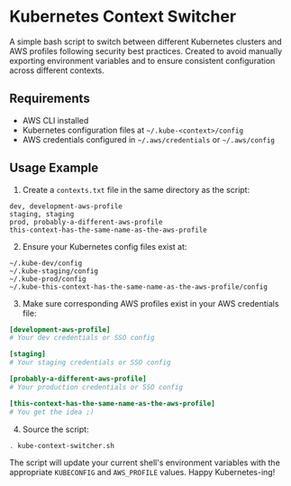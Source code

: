 # Kubernetes Context Switcher

A simple bash script to switch between different Kubernetes clusters and AWS profiles following security best practices.
Created to avoid manually exporting environment variables and to ensure consistent configuration across different contexts.

## Requirements

- AWS CLI installed
- Kubernetes configuration files at `~/.kube-<context>/config`
- AWS credentials configured in `~/.aws/credentials` or `~/.aws/config`

## Usage Example

1. Create a `contexts.txt` file in the same directory as the script:

```
dev, development-aws-profile
staging, staging
prod, probably-a-different-aws-profile
this-context-has-the-same-name-as-the-aws-profile
```

2. Ensure your Kubernetes config files exist at:

```
~/.kube-dev/config
~/.kube-staging/config
~/.kube-prod/config
~/.kube-this-context-has-the-same-name-as-the-aws-profile/config
```

3. Make sure corresponding AWS profiles exist in your AWS credentials file:

```ini
[development-aws-profile]
# Your dev credentials or SSO config

[staging]
# Your staging credentials or SSO config

[probably-a-different-aws-profile]
# Your production credentials or SSO config

[this-context-has-the-same-name-as-the-aws-profile]
# You get the idea ;)
```

4. Source the script:

```bash
. kube-context-switcher.sh
```

The script will update your current shell's environment variables with the appropriate `KUBECONFIG` and `AWS_PROFILE` values. Happy Kubernetes-ing!
